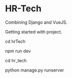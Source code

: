 # HR-Tech
Combining Django and VueJS.

Getting started with project.

<!-- start VueJS server -->
cd hrTech

npm run dev

<!-- start Django server -->
cd hr_tech

python manage.py runserver
